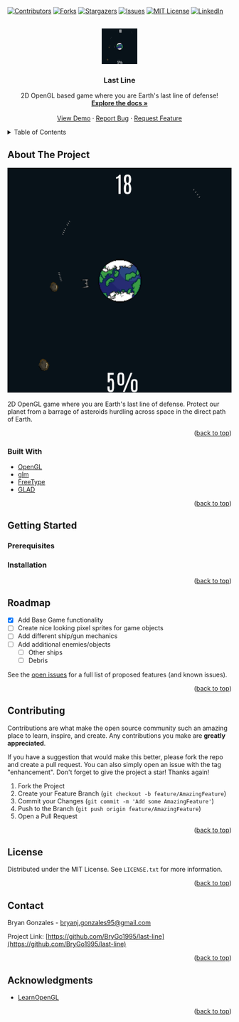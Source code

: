 <div id="top"></div>
<!--
*** Thanks for checking out the Best-README-Template. If you have a suggestion
*** that would make this better, please fork the repo and create a pull request
*** or simply open an issue with the tag "enhancement".
*** Don't forget to give the project a star!
*** Thanks again! Now go create something AMAZING! :D
-->



<!-- PROJECT SHIELDS -->
<!--
*** I'm using markdown "reference style" links for readability.
*** Reference links are enclosed in brackets [ ] instead of parentheses ( ).
*** See the bottom of this document for the declaration of the reference variables
*** for contributors-url, forks-url, etc. This is an optional, concise syntax you may use.
*** https://www.markdownguide.org/basic-syntax/#reference-style-links
-->
[![Contributors][contributors-shield]][contributors-url]
[![Forks][forks-shield]][forks-url]
[![Stargazers][stars-shield]][stars-url]
[![Issues][issues-shield]][issues-url]
[![MIT License][license-shield]][license-url]
[![LinkedIn][linkedin-shield]][linkedin-url]



<!-- PROJECT LOGO -->
<br />
<div align="center">
  <a href="https://github.com/othneildrew/Best-README-Template">
    <img src="doc/images/GamePlay1.PNG" alt="Logo" width="80" height="80">
  </a>

  <h3 align="center">Last Line</h3>

  <p align="center">
    2D OpenGL based game where you are Earth's last line of defense!
    <br />
    <a href="https://github.com/BryGo1995/last-line"><strong>Explore the docs »</strong></a>
    <br />
    <br />
    <a href="https://github.com/BryGo1995/last-line">View Demo</a>
    ·
    <a href="https://github.com/BryGo1995/last-line/issues">Report Bug</a>
    ·
    <a href="https://github.com/BryGo1995/last-line/issues">Request Feature</a>
  </p>
</div>



<!-- TABLE OF CONTENTS -->
<details>
  <summary>Table of Contents</summary>
  <ol>
    <li>
      <a href="#about-the-project">About The Project</a>
      <ul>
        <li><a href="#built-with">Built With</a></li>
      </ul>
    </li>
    <li>
      <a href="#getting-started">Getting Started</a>
      <ul>
        <li><a href="#prerequisites">Prerequisites</a></li>
        <li><a href="#installation">Installation</a></li>
      </ul>
    </li>
    <li><a href="#usage">Usage</a></li>
    <li><a href="#roadmap">Roadmap</a></li>
    <li><a href="#contributing">Contributing</a></li>
    <li><a href="#license">License</a></li>
    <li><a href="#contact">Contact</a></li>
    <li><a href="#acknowledgments">Acknowledgments</a></li>
  </ol>
</details>



<!-- ABOUT THE PROJECT -->
## About The Project

[![Product Name Screen Shot][gameplay-screenshot]]()

2D OpenGL game where you are Earth's last line of defense. Protect our planet from a barrage of asteroids hurdling across space in the direct path of Earth.

<p align="right">(<a href="#top">back to top</a>)</p>



### Built With

* [OpenGL](https://www.opengl.org/)
* [glm](https://github.com/g-truc/glm)
* [FreeType](https://freetype.org/)
* [GLAD](https://glad.dav1d.de/)

<p align="right">(<a href="#top">back to top</a>)</p>



<!-- GETTING STARTED -->
## Getting Started

### Prerequisites


### Installation

<p align="right">(<a href="#top">back to top</a>)</p>



<!-- ROADMAP -->
## Roadmap

- [x] Add Base Game functionality
- [ ] Create nice looking pixel sprites for game objects
- [ ] Add different ship/gun mechanics
- [ ] Add additional enemies/objects
    - [ ] Other ships
    - [ ] Debris

See the [open issues](https://github.com/BryGo1995/last-line/issues) for a full list of proposed features (and known issues).

<p align="right">(<a href="#top">back to top</a>)</p>



<!-- CONTRIBUTING -->
## Contributing

Contributions are what make the open source community such an amazing place to learn, inspire, and create. Any contributions you make are **greatly appreciated**.

If you have a suggestion that would make this better, please fork the repo and create a pull request. You can also simply open an issue with the tag "enhancement".
Don't forget to give the project a star! Thanks again!

1. Fork the Project
2. Create your Feature Branch (`git checkout -b feature/AmazingFeature`)
3. Commit your Changes (`git commit -m 'Add some AmazingFeature'`)
4. Push to the Branch (`git push origin feature/AmazingFeature`)
5. Open a Pull Request

<p align="right">(<a href="#top">back to top</a>)</p>



<!-- LICENSE -->
## License

Distributed under the MIT License. See `LICENSE.txt` for more information.

<p align="right">(<a href="#top">back to top</a>)</p>



<!-- CONTACT -->
## Contact

Bryan Gonzales  - bryanj.gonzales95@gmail.com

Project Link: [https://github.com/BryGo1995/last-line](https://github.com/BryGo1995/last-line)

<p align="right">(<a href="#top">back to top</a>)</p>



<!-- ACKNOWLEDGMENTS -->
## Acknowledgments

* [LearnOpenGL](https://learnopengl.com/)

<p align="right">(<a href="#top">back to top</a>)</p>



<!-- MARKDOWN LINKS & IMAGES -->
<!-- https://www.markdownguide.org/basic-syntax/#reference-style-links -->
[contributors-shield]: https://img.shields.io/github/contributors/BryGo1995/last-line.svg?style=for-the-badge
[contributors-url]: https://github.com/BryGo1995/last-line/graphs/contributors
[forks-shield]: https://img.shields.io/github/forks/BryGo1995/last-line.svg?style=for-the-badge
[forks-url]: https://github.com/BryGo1995/last-line/network/members
[stars-shield]: https://img.shields.io/github/stars/BryGo1995/last-line.svg?style=for-the-badge
[stars-url]: https://github.com/BryGo1995/last-line/stargazers
[issues-shield]: https://img.shields.io/github/issues/BryGo1995/last-line.svg?style=for-the-badge
[issues-url]: https://github.com/BryGo1995/last-line/issues
[license-shield]: https://img.shields.io/github/license/BryGo1995/last-line.svg?style=for-the-badge
[license-url]: https://github.com/BryGo1995/last-line/blob/master/LICENSE.txt
[linkedin-shield]: https://img.shields.io/badge/-LinkedIn-black.svg?style=for-the-badge&logo=linkedin&colorB=555
[linkedin-url]: https://www.linkedin.com/in/bryan-gonzales-2b3408134/
[gameplay-screenshot]: doc/images/GamePlay1.PNG
